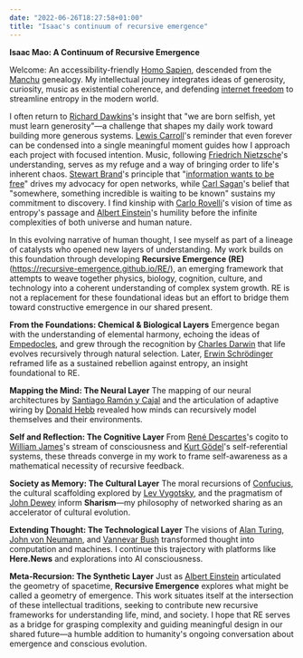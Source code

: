 ```yaml
---
date: "2022-06-26T18:27:58+01:00"
title: "Isaac's continuum of recursive emergence"
---
```

**Isaac Mao: A Continuum of Recursive Emergence**

Welcome: An accessibility-friendly [Homo Sapien](https://en.wikipedia.org/wiki/Isaac_Mao), descended from the [Manchu](https://en.wikipedia.org/wiki/Manchu_people) genealogy. My intellectual journey integrates ideas of generosity, curiosity, music as existential coherence, and defending [internet freedom](https://en.wikipedia.org/wiki/Cypherpunks_(book)) to streamline entropy in the modern world.

I often return to [Richard Dawkins](https://en.wikipedia.org/wiki/Richard_Dawkins)'s insight that "we are born selfish, yet must learn generosity"—a challenge that shapes my daily work toward building more generous systems. [Lewis Carroll](https://en.wikipedia.org/wiki/Lewis_Carroll)'s reminder that even forever can be condensed into a single meaningful moment guides how I approach each project with focused intention. Music, following [Friedrich Nietzsche](https://en.wikipedia.org/wiki/Friedrich_Nietzsche)'s understanding, serves as my refuge and a way of bringing order to life's inherent chaos. [Stewart Brand](https://en.wikipedia.org/wiki/Stewart_Brand)'s principle that "[information wants to be free](https://en.wikipedia.org/wiki/Stewart_Brand)" drives my advocacy for open networks, while [Carl Sagan](https://en.wikipedia.org/wiki/Carl_Sagan)'s belief that "somewhere, something incredible is waiting to be known" sustains my commitment to discovery. I find kinship with [Carlo Rovelli](https://en.wikipedia.org/wiki/Carlo_Rovelli)'s vision of time as entropy's passage and [Albert Einstein](https://en.wikipedia.org/wiki/Albert_Einstein)'s humility before the infinite complexities of both universe and human nature.

In this evolving narrative of human thought, I see myself as part of a lineage of catalysts who opened new layers of understanding. My work builds on this foundation through developing **Recursive Emergence (RE)**(https://recursive-emergence.github.io/RE/), an emerging framework that attempts to weave together physics, biology, cognition, culture, and technology into a coherent understanding of complex system growth. RE is not a replacement for these foundational ideas but an effort to bridge them toward constructive emergence in our shared present.

**From the Foundations: Chemical & Biological Layers**
Emergence began with the understanding of elemental harmony, echoing the ideas of [Empedocles](https://en.wikipedia.org/wiki/Empedocles), and grew through the recognition by [Charles Darwin](https://en.wikipedia.org/wiki/Charles_Darwin) that life evolves recursively through natural selection. Later, [Erwin Schrödinger](https://en.wikipedia.org/wiki/Erwin_Schr%C3%B6dinger) reframed life as a sustained rebellion against entropy, an insight foundational to RE.

**Mapping the Mind: The Neural Layer**
The mapping of our neural architectures by [Santiago Ramón y Cajal](https://en.wikipedia.org/wiki/Santiago_Ram%C3%B3n_y_Cajal) and the articulation of adaptive wiring by [Donald Hebb](https://en.wikipedia.org/wiki/Donald_O._Hebb) revealed how minds can recursively model themselves and their environments.

**Self and Reflection: The Cognitive Layer**
From [René Descartes](https://en.wikipedia.org/wiki/Ren%C3%A9_Descartes)'s cogito to [William James](https://en.wikipedia.org/wiki/William_James)'s stream of consciousness and [Kurt Gödel](https://en.wikipedia.org/wiki/Kurt_G%C3%B6del)'s self-referential systems, these threads converge in my work to frame self-awareness as a mathematical necessity of recursive feedback.

**Society as Memory: The Cultural Layer**
The moral recursions of [Confucius](https://en.wikipedia.org/wiki/Confucius), the cultural scaffolding explored by [Lev Vygotsky](https://en.wikipedia.org/wiki/Lev_Vygotsky), and the pragmatism of [John Dewey](https://en.wikipedia.org/wiki/John_Dewey) inform **Sharism**—my philosophy of networked sharing as an accelerator of cultural evolution.

**Extending Thought: The Technological Layer**
The visions of [Alan Turing](https://en.wikipedia.org/wiki/Alan_Turing), [John von Neumann](https://en.wikipedia.org/wiki/John_von_Neumann), and [Vannevar Bush](https://en.wikipedia.org/wiki/Vannevar_Bush) transformed thought into computation and machines. I continue this trajectory with platforms like **Here.News** and explorations into AI consciousness.

**Meta-Recursion: The Synthetic Layer**
Just as [Albert Einstein](https://en.wikipedia.org/wiki/Albert_Einstein) articulated the geometry of spacetime, **Recursive Emergence** explores what might be called a geometry of emergence. This work situates itself at the intersection of these intellectual traditions, seeking to contribute new recursive frameworks for understanding life, mind, and society. I hope that RE serves as a bridge for grasping complexity and guiding meaningful design in our shared future—a humble addition to humanity's ongoing conversation about emergence and conscious evolution.
